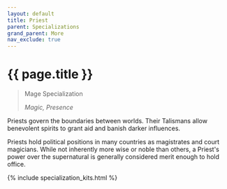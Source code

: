 ```yaml
---
layout: default
title: Priest
parent: Specializations
grand_parent: More
nav_exclude: true
---
```


# {{ page.title }}

> Mage Specialization
>
> _Magic, Presence_

Priests govern the boundaries between worlds. Their Talismans allow benevolent spirits to grant aid and banish darker influences.

Priests hold political positions in many countries as magistrates and court magicians. While not inherently more wise or noble than others, a Priest's power over the supernatural is generally considered merit enough to hold office.

{% include specialization_kits.html %}
